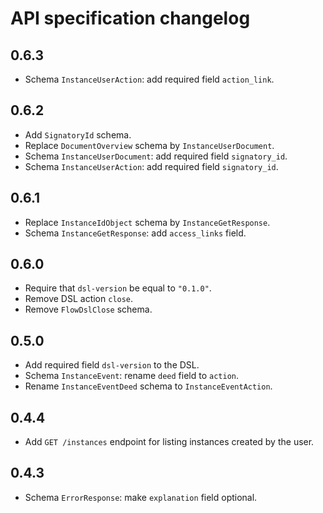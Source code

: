 # API specification changelog

## 0.6.3

* Schema `InstanceUserAction`: add required field `action_link`.

## 0.6.2

* Add `SignatoryId` schema.
* Replace `DocumentOverview` schema by `InstanceUserDocument`.
* Schema `InstanceUserDocument`: add required field `signatory_id`.
* Schema `InstanceUserAction`: add required field `signatory_id`.

## 0.6.1

* Replace `InstanceIdObject` schema by `InstanceGetResponse`.
* Schema `InstanceGetResponse`: add `access_links` field.

## 0.6.0

* Require that `dsl-version` be equal to `"0.1.0"`.
* Remove DSL action `close`.
* Remove `FlowDslClose` schema.

## 0.5.0

* Add required field `dsl-version` to the DSL.
* Schema `InstanceEvent`: rename `deed` field to `action`.
* Rename `InstanceEventDeed` schema to `InstanceEventAction`.

## 0.4.4

* Add `GET /instances` endpoint for listing instances created by the user.

## 0.4.3

* Schema `ErrorResponse`: make `explanation` field optional.


